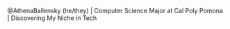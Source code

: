 @AthenaBallensky (he/they) | Computer Science Major at Cal Poly Pomona | Discovering My Niche in Tech
<!--- - 👀 I’m interested in ...
- 🌱 I’m currently learning ...
- 💞️ I’m looking to collaborate on ... --->
<!--- - 📫 How to reach me ... --->
<!--- - ⚡ Fun fact: ... --->

<!---
AthenaBallensky/AthenaBallensky is a ✨ special ✨ repository because its `README.md` (this file) appears on your GitHub profile.
You can click the Preview link to take a look at your changes.
--->
